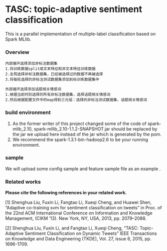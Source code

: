TASC: topic-adaptive sentiment classification
======================================

This is a parallel implementation of multiple-label classification based on Spark MLlib. 

### Overview <br />

    内部循环选择添加非标注数据集
    1.将训练数据split成文本特征和非文本特征训练数据
    2.全局选择非标注数据集，已经被选择过的数据不再被选择
    3.将每轮选择的非标注测试数据集添加到标训练数据集中
     
    外部循环选择添加话题相关情感词
    1.根据当前时刻选择的所有非标注数据集，选择话题相关情感词
    2.然后根据配置文件中的map得到三元组：选择的非标注测试数据集，话题相关情感词 
### build environment
1. As the former writer of this project changed some of the code of spark-mlib_2.10, spark-mllib_2.10-1.1.2-SNAPSHOT.jar should be replaced by the jar we upload here instead of the jar which is generated by the pom. 
2. We recommend the spark-1.3.1-bin-hadoop2.6 to be your running environment.

### sample
We will upload some config sample and feature sample file as an example .


### Related works <br />
**Please cite the following references in your related work.**

[1] Shenghua Liu, Fuxin Li, Fangtao Li, Xueqi Cheng, and Huawei Shen, “Adaptive co-training svm for sentiment classification on tweets” in Proc. of the 22nd ACM International Conference on Information and Knowledge Management, (CIKM ’13). New York, NY, USA, 2013, pp. 2079–2088.

[2] Shenghua Liu, Fuxin Li, and Fangtao Li, Xueqi Cheng, “TASC: Topic-Adaptive Sentiment Classification on Dynamic Tweets” IEEE Transactions on Knowledge and Data Engineering (TKDE), Vol. 27, issue 6, 2015, pp. 1696-1709.
